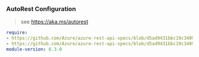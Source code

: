 ### AutoRest Configuration

> see https://aka.ms/autorest

``` yaml
require:
- https://github.com/Azure/azure-rest-api-specs/blob/d5ad9431bbc19c34090d97209eb497167db32879/specification/compute/resource-manager/readme.md
- https://github.com/Azure/azure-rest-api-specs/blob/d5ad9431bbc19c34090d97209eb497167db32879/specification/compute/resource-manager/readme.go.md
module-version: 0.3.0

```